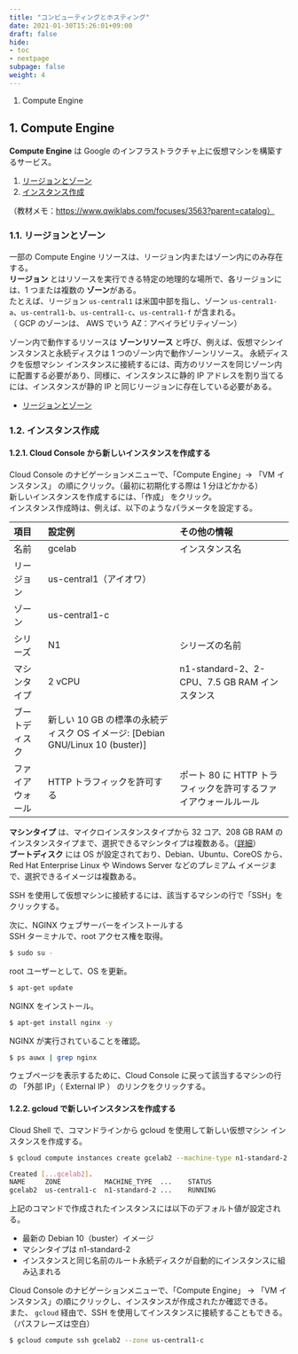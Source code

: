 ```yaml
---
title: "コンピューティングとホスティング"
date: 2021-01-30T15:26:01+09:00
draft: false
hide:
- toc
- nextpage
subpage: false
weight: 4
---
```


1. Compute Engine

<!--more-->

## 1. Compute Engine

**Compute Engine** は Google のインフラストラクチャ上に仮想マシンを構築するサービス。

1. [リージョンとゾーン](#1-リージョンとゾーン)
2. [インスタンス作成](#2-インスタンス作成)

（教材メモ：https://www.qwiklabs.com/focuses/3563?parent=catalog）

### 1.1. リージョンとゾーン

一部の Compute Engine リソースは、リージョン内またはゾーン内にのみ存在する。  
**リージョン** とはリソースを実行できる特定の地理的な場所で、各リージョンには、1 つまたは複数の **ゾーン**がある。  
たとえば、リージョン `us-central1` は米国中部を指し、ゾーン `us-central1-a`、`us-central1-b`、`us-central1-c`、`us-central1-f` が含まれる。  
（ GCP のゾーンは、 AWS でいう AZ：アベイラビリティゾーン）

ゾーン内で動作するリソースは **ゾーンリソース** と呼び、例えば、仮想マシンインスタンスと永続ディスクは 1 つのゾーン内で動作ゾーンリソース。
永続ディスクを仮想マシン インスタンスに接続するには、両方のリソースを同じゾーン内に配置する必要があり、同様に、インスタンスに静的 IP アドレスを割り当てるには、インスタンスが静的 IP と同じリージョンに存在している必要がある。

- [リージョンとゾーン](https://cloud.google.com/compute/docs/regions-zones/)

### 1.2. インスタンス作成

#### 1.2.1. Cloud Console から新しいインスタンスを作成する

Cloud Console のナビゲーションメニューで、「Compute Engine」-> 「VM インスタンス」 の順にクリック。（最初に初期化する際は 1 分ほどかかる）  
新しいインスタンスを作成するには、「作成」 をクリック。  
インスタンス作成時は、例えば、以下のようなパラメータを設定する。

|項目|設定例|その他の情報|
|:---|:---|:---|
|名前|gcelab|インスタンス名|
|リージョン|us-central1（アイオワ）||
|ゾーン|us-central1-c||
|シリーズ|N1|シリーズの名前|
|マシンタイプ|2 vCPU|n1-standard-2、2-CPU、7.5 GB RAM インスタンス|
|ブートディスク|新しい 10 GB の標準の永続ディスク OS イメージ: [Debian GNU/Linux 10 (buster)]||
|ファイアウォール|HTTP トラフィックを許可する|ポート 80 に HTTP トラフィックを許可するファイアウォールルール|

**マシンタイプ** は、マイクロインスタンスタイプから 32 コア、208 GB RAM のインスタンスタイプまで、選択できるマシンタイプは複数ある。（[詳細](https://cloud.google.com/compute/docs/machine-types)）  
**ブートディスク** には OS が設定されており、Debian、Ubuntu、CoreOS から、Red Hat Enterprise Linux や Windows Server などのプレミアム イメージまで、選択できるイメージは複数ある。

SSH を使用して仮想マシンに接続するには、該当するマシンの行で「SSH」をクリックする。

次に、NGINX ウェブサーバーをインストールする  
SSH ターミナルで、root アクセス権を取得。

```bash
$ sudo su -
```

root ユーザーとして、OS を更新。

```bash
$ apt-get update
```

NGINX をインストール。

```bash
$ apt-get install nginx -y
```

NGINX が実行されていることを確認。

```bash
$ ps auwx | grep nginx
```

ウェブページを表示するために、Cloud Console に戻って該当するマシンの行の 「外部 IP」（ External IP ） のリンクをクリックする。

#### 1.2.2. gcloud で新しいインスタンスを作成する

Cloud Shell で、コマンドラインから gcloud を使用して新しい仮想マシン インスタンスを作成する。

```bash
$ gcloud compute instances create gcelab2 --machine-type n1-standard-2 --zone us-central1-c

Created [...gcelab2].
NAME     ZONE           MACHINE_TYPE  ...    STATUS
gcelab2  us-central1-c  n1-standard-2 ...    RUNNING
```

上記のコマンドで作成されたインスタンスには以下のデフォルト値が設定される。

- 最新の Debian 10（buster）イメージ
- マシンタイプは n1-standard-2
- インスタンスと同じ名前のルート永続ディスクが自動的にインスタンスに組み込まれる

Cloud Console のナビゲーションメニューで、「Compute Engine」 -> 「VM インスタンス」の順にクリックし、インスタンスが作成されたか確認できる。  
また、 `gcloud` 経由で、SSH を使用してインスタンスに接続することもできる。（パスフレーズは空白）

```bash
$ gcloud compute ssh gcelab2 --zone us-central1-c
```